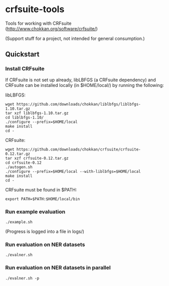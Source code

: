 # crfsuite-tools

Tools for working with CRFsuite (http://www.chokkan.org/software/crfsuite/)

(Support stuff for a project, not intended for general consumption.)

## Quickstart

### Install CRFsuite

If CRFsuite is not set up already, libLBFGS (a CRFsuite dependency)
and CRFsuite can be installed locally (in $HOME/local/) by running the
following:

libLBFGS:

    wget https://github.com/downloads/chokkan/liblbfgs/liblbfgs-1.10.tar.gz
    tar xzf liblbfgs-1.10.tar.gz
    cd liblbfgs-1.10/
    ./configure --prefix=$HOME/local
    make install
    cd -

CRFsuite:

    wget https://github.com/downloads/chokkan/crfsuite/crfsuite-0.12.tar.gz
    tar xzf crfsuite-0.12.tar.gz
    cd crfsuite-0.12
    ./autogen.sh
    ./configure --prefix=$HOME/local --with-liblbfgs=$HOME/local
    make install
    cd -

CRFsuite must be found in $PATH:

    export PATH=$PATH:$HOME/local/bin

### Run example evaluation

    ./example.sh

(Progress is logged into a file in logs/)

### Run evaluation on NER datasets

    ./evalner.sh

### Run evaluation on NER datasets in parallel

    ./evalner.sh -p
